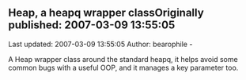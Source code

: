 ## Heap, a heapq wrapper classOriginally published: 2007-03-09 13:55:05 
Last updated: 2007-03-09 13:55:05 
Author: bearophile - 
 
A Heap wrapper class around the standard heapq, it helps avoid some common bugs with a useful OOP, and it manages a key parameter too.